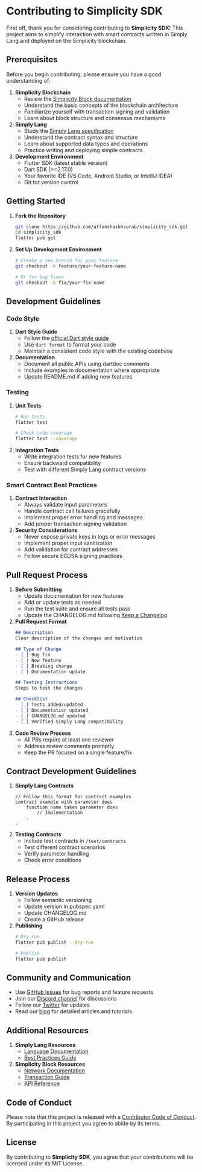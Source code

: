 # Contributing to Simplicity SDK

First off, thank you for considering contributing to **Simplicity SDK**! This project aims to simplify interaction with smart contracts written in Simply Lang and deployed on the Simplicity blockchain.

## Prerequisites

Before you begin contributing, please ensure you have a good understanding of:

1. **Simplicity Blockchain**
   * Review the [Simplicity Block documentation](https://simplicity-block.vercel.app/)
   * Understand the basic concepts of the blockchain architecture
   * Familiarize yourself with transaction signing and validation
   * Learn about block structure and consensus mechanisms
2. **Simply Lang**
   * Study the [Simply Lang specification](https://simply-lang.vercel.app/)
   * Understand the contract syntax and structure
   * Learn about supported data types and operations
   * Practice writing and deploying simple contracts
3. **Development Environment**
   * Flutter SDK (latest stable version)
   * Dart SDK (>=2.17.0)
   * Your favorite IDE (VS Code, Android Studio, or IntelliJ IDEA)
   * Git for version control

## Getting Started

1. **Fork the Repository**
   ```bash
   git clone https://github.com/affanshaikhsurab/simplicity_sdk.git
   cd simplicity_sdk
   flutter pub get
   ```
2. **Set Up Development Environment**
   ```bash
   # Create a new branch for your feature
   git checkout -b feature/your-feature-name

   # Or for bug fixes
   git checkout -b fix/your-fix-name
   ```

## Development Guidelines

### Code Style

1. **Dart Style Guide**
   * Follow the [official Dart style guide](https://dart.dev/guides/language/effective-dart/style)
   * Use `dart format` to format your code
   * Maintain a consistent code style with the existing codebase
2. **Documentation**
   * Document all public APIs using dartdoc comments
   * Include examples in documentation where appropriate
   * Update README.md if adding new features

### Testing

1. **Unit Tests**
   ```bash
   # Run tests
   flutter test

   # Check code coverage
   flutter test --coverage
   ```
2. **Integration Tests**
   * Write integration tests for new features
   * Ensure backward compatibility
   * Test with different Simply Lang contract versions

### Smart Contract Best Practices

1. **Contract Interaction**
   * Always validate input parameters
   * Handle contract call failures gracefully
   * Implement proper error handling and messages
   * Add proper transaction signing validation
2. **Security Considerations**
   * Never expose private keys in logs or error messages
   * Implement proper input sanitization
   * Add validation for contract addresses
   * Follow secure ECDSA signing practices

## Pull Request Process

1. **Before Submitting**
   * Update documentation for new features
   * Add or update tests as needed
   * Run the test suite and ensure all tests pass
   * Update the CHANGELOG.md following [Keep a Changelog](https://keepachangelog.com/)
2. **Pull Request Format**
   ```markdown
   ## Description
   Clear description of the changes and motivation

   ## Type of Change
   - [ ] Bug fix
   - [ ] New feature
   - [ ] Breaking change
   - [ ] Documentation update

   ## Testing Instructions
   Steps to test the changes

   ## Checklist
   - [ ] Tests added/updated
   - [ ] Documentation updated
   - [ ] CHANGELOG.md updated
   - [ ] Verified Simply Lang compatibility
   ```
3. **Code Review Process**
   * All PRs require at least one reviewer
   * Address review comments promptly
   * Keep the PR focused on a single feature/fix

## Contract Development Guidelines

1. **Simply Lang Contracts**
   ```simply
   // Follow this format for contract examples
   contract example with parameter does
       function_name takes parameter does
           // Implementation
       .
   .
   ```
2. **Testing Contracts**
   * Include test contracts in `/test/contracts`
   * Test different contract scenarios
   * Verify parameter handling
   * Check error conditions

## Release Process

1. **Version Updates**
   * Follow semantic versioning
   * Update version in pubspec.yaml
   * Update CHANGELOG.md
   * Create a GitHub release
2. **Publishing**
   ```bash
   # Dry run
   flutter pub publish --dry-run

   # Publish
   flutter pub publish
   ```

## Community and Communication

* Use [GitHub Issues](https://github.com/your-repo/simplicity_sdk/issues) for bug reports and feature requests
* Join our [Discord channel](https://discord.gg/your-channel) for discussions
* Follow our [Twitter](https://twitter.com/your-handle) for updates
* Read our [blog](https://your-blog.com/) for detailed articles and tutorials

## Additional Resources

1. **Simply Lang Resources**
   * [Language Documentation](https://simply-lang.vercel.app/#)
   * [Best Practices Guide](https://best-practices.simply-lang.com/)
2. **Simplicity Block Resources**
   * [Network Documentation](https://docs.simplicity-block.com/)
   * [Transaction Guide](https://docs.simplicity-block.com/transactions)
   * [API Reference](https://api.simplicity-block.com/)

## Code of Conduct

Please note that this project is released with a [Contributor Code of Conduct](https://chatgpt.com/c/CODE_OF_CONDUCT.md). By participating in this project you agree to abide by its terms.

## License

By contributing to **Simplicity SDK**, you agree that your contributions will be licensed under its MIT License.
